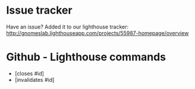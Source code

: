 # Issue tracker
  Have an issue? Added it to our lighthouse tracker: http://gnomeslab.lighthouseapp.com/projects/55987-homepage/overview

# Github - Lighthouse commands

* [closes #id]
* [invalidates #id]
